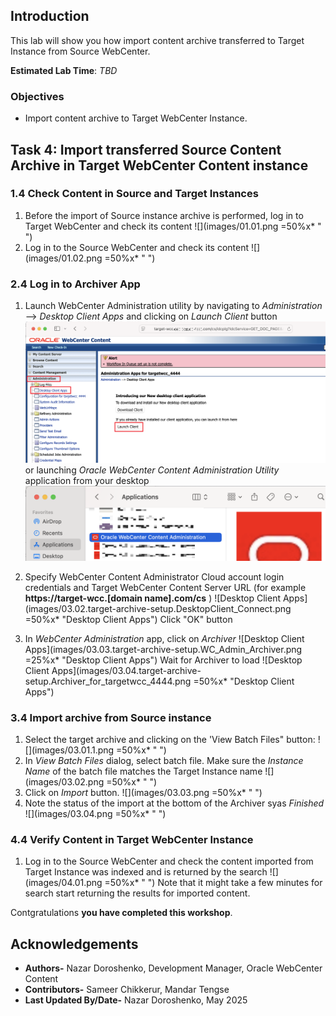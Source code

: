## Introduction

This lab will show you how import content archive transferred to Target Instance from Source WebCenter.

**Estimated Lab Time**: *TBD*

### Objectives

- Import content archive to Target WebCenter Instance. 


## Task 4: Import transferred Source Content Archive in Target WebCenter Content instance

### **1.4 Check Content in Source and Target Instances**

1. Before the import of Source instance archive is performed, log in to Target WebCenter and check its content
![](images/01.01.png =50%x* " ")
2. Log in to the Source WebCenter and check its content
![](images/01.02.png =50%x* " ")




### **2.4 Log in to Archiver App**

1. Launch WebCenter Administration utility by navigating to *Administration* --> *Desktop Client Apps*  and clicking on *Launch Client* button 
  ![Desktop Client Apps](images/03.01.target-archive-setup.DesktopClient_Launch_Client.png "Desktop Client Apps")
 or launching *Oracle WebCenter Content Administration Utility* application from your desktop
  ![Desktop Client Apps](images/2.2.01.target-archive-setup.DesktopClient_Launch_Client_from_Desktop.png "Desktop Client Apps")

2. Specify WebCenter Content Administrator Cloud account login credentials and Target WebCenter Content Server URL (for example **https://target-wcc.[domain name].com/cs** )
![Desktop Client Apps](images/03.02.target-archive-setup.DesktopClient_Connect.png =50%x* "Desktop Client Apps")
Click "OK" button
3. In *WebCenter Administration* app, click on *Archiver*
![Desktop Client Apps](images/03.03.target-archive-setup.WC_Admin_Archiver.png =25%x* "Desktop Client Apps")
Wait for Archiver to load
![Desktop Client Apps](images/03.04.target-archive-setup.Archiver_for_targetwcc_4444.png =50%x* "Desktop Client Apps")

### **3.4 Import archive from Source instance**

1. Select the target archive and clicking on the 'View Batch Files" button: 
![](images/03.01.1.png =50%x* " ")
2. In *View Batch Files* dialog, select batch file. Make sure the *Instance Name* of the batch file matches the Target Instance name
![](images/03.02.png =50%x* " ")
3. Click on *Import* button.
![](images/03.03.png =50%x* " ")
4. Note the status of the import at the bottom of the Archiver syas *Finished* 
![](images/03.04.png =50%x* " ")

### **4.4 Verify Content in Target WebCenter Instance**

1. Log in to the Source WebCenter and check the content imported from Target Instance was indexed and is returned by the search
![](images/04.01.png =50%x* " ")
Note that it might take a few minutes for search start returning the results for imported content. 



Contgratulations **you have completed this workshop**.

## Acknowledgements

* **Authors-** Nazar Doroshenko, Development Manager, Oracle WebCenter Content
* **Contributors-** Sameer Chikkerur, Mandar Tengse
* **Last Updated By/Date-** Nazar Doroshenko, May 2025